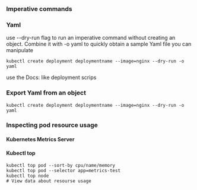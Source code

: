 ### Imperative commands

### Yaml
use --dry-run flag to run an imperative command without creating an object. 
Combine it with -o yaml to quickly obtain a sample Yaml file you can manipulate
```Command
kubectl create deployment deploymentname --image=nginx --dry-run -o yaml
```
use the Docs: like deployment scrips

### Export Yaml from an object

```Command
kubectl create deployment deploymentname --image=nginx --dry-run -o yaml
```
### Inspecting pod resource usage
#### Kubernetes Metrics Server
#### Kubectl top
```Command
kubectl top pod --sort-by cpu/name/memory
kubectl top pod --selector app=metrics-test
kubectl top node
# View data about resourse usage
```
